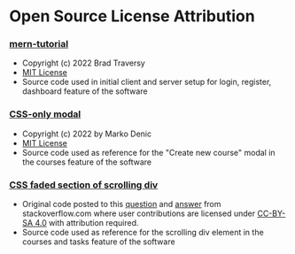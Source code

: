 # Open Source License Attribution

### [mern-tutorial](https://github.com/bradtraversy/mern-tutorial)
- Copyright (c) 2022 Brad Traversy
- [MIT License](https://github.com/bradtraversy/mern-tutorial/blob/main/package.json)
- Source code used in initial client and server setup for login, register, dashboard feature of the software

### [CSS-only modal](https://codepen.io/denic/pen/ZEbKgPp)
- Copyright (c) 2022 by Marko Denic
- [MIT License](https://blog.codepen.io/documentation/licensing/)
- Source code used as reference for the "Create new course" modal in the courses feature of the software

### [CSS faded section of scrolling div](https://jsfiddle.net/hP3wu/12/)
- Original code posted to this [question](https://stackoverflow.com/q/17044284) and [answer](https://stackoverflow.com/a/17044731) from stackoverflow.com where user contributions are licensed under [CC-BY-SA 4.0](https://creativecommons.org/licenses/by-sa/4.0/) with attribution required.
- Source code used as reference for the scrolling div element in the courses and tasks feature of the software
